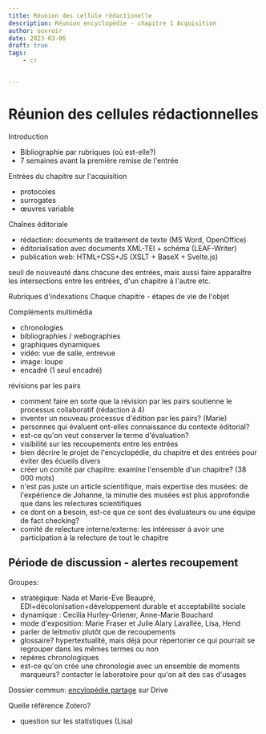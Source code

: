 ```yaml
---
title: Réunion des cellule rédactionelle
description: Réunion encyclopédie - chapitre 1 Acquisition
author: ouvroir
date: 2023-03-06
draft: true
tags:
    - cr


---
```


# Réunion des cellules rédactionnelles

Introduction
- Bibliographie par rubriques (où est-elle?)
- 7 semaines avant la première remise de l'entrée

Entrées du chapitre sur l'acquisition
- protocoles 
- surrogates
- œuvres variable

Chaînes éditoriale
- rédaction: documents de traitement de texte (MS Word, OpenOffice)
- éditorialisation avec documents XML-TEI + schéma (LEAF-Writer)
- publication web: HTML+CSS+JS (XSLT + BaseX + Svelte.js)

seuil de nouveauté dans chacune des entrées, mais aussi faire apparaître les intersections entre les entrées, d'un chapitre à l'autre etc.

Rubriques d'indexations
Chaque chapitre - étapes de vie de l'objet

Compléments multimédia
- chronologies
- bibliographies / webographies
- graphiques dynamiques
- vidéo: vue de salle, entrevue
- image: loupe
- encadré (1 seul encadré)

révisions par les pairs
- comment faire en sorte que la révision par les pairs soutienne le processus collaboratif (rédaction à 4)
- inventer un nouveau processus d'édition par les pairs? (Marie)
- personnes qui évaluent ont-elles connaissance du contexte éditorial?
- est-ce qu'on veut conserver le terme d'évaluation? 
- visibilité sur les recoupements entre les entrées
- bien décrire le projet de l'encyclopédie, du chapitre et des entrées pour éviter des écueils divers
- créer un comité par chapitre: examine l'ensemble d'un chapitre? (38 000 mots)
- n'est pas juste un article scientifique, mais expertise des musées: de l'expérience de Johanne, la minutie des musées est plus approfondie que dans les relectures scientifiques
- ce dont on a besoin, est-ce que ce sont des évaluateurs ou une équipe de fact checking? 
- comité de relecture interne/externe: les intéresser à avoir une participation à la relecture de tout le chapitre


## Période de discussion - alertes recoupement
Groupes: 
- stratégique: Nada et Marie-Eve Beaupré, EDI+décolonisation+développement durable et acceptabilité sociale
- dynamique : Cecilia Hurley-Griener, Anne-Marie Bouchard
- mode d'exposition: Marie Fraser et Julie Alary Lavallée, Lisa, Hend
- parler de leitmotiv plutôt que de recoupements
- glossaire? hypertextualité, mais déjà pour répertorier ce qui pourrait se regrouper dans les mêmes termes ou non <!-- quel outil pour ça? -->
- repères chronologiques
- est-ce qu'on crée une chronologie avec un ensemble de moments marqueurs? contacter le laboratoire pour qu'on ait des cas d'usages

Dossier commun: [encylopédie partage](https://drive.google.com/drive/folders/1B28FVCdVX92BmtRuslgaT-0EQqmz65zh) sur Drive

Quelle référence Zotero? 

- question sur les statistiques (Lisa)